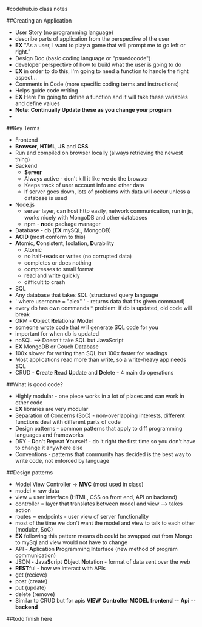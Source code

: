 #codehub.io class notes

##Creating an Application
* User Story (no programming language)
 * describe parts of application from the perspective of the user
 * **EX** "As a user, I want to play a game that will prompt me to go left or right."
* Design Doc  (basic coding language or "psuedocode")
 * developer perspective of how to build what the user is going to do
 * **EX** in order to do this, I'm going to need a function to handle the fight aspect...
* Comments in Code (more specific coding terms and instructions)
 * Helps guide code writing
 * **EX** Here I'm going to define a function and it will take these variables and define values
* **Note: Continually Update these as you change your program**
* 

##Key Terms
* Frontend
 * **Browser**, **HTML**, **JS** and **CSS**
  * Run and compiled on browser locally (always retrieving the newest thing)
* Backend
  * **Server**
   * Always active - don't kill it like we do the browser
   * Keeps track of user account info and other data
   * If server goes down, lots of problems with data will occur unless a database is used
* Node.js
  * server layer, can host http easily, network communication, run in js, works nicely with MongoDB and other databases
  * npm - **n**ode **p**ackage **m**anager
* Database - db (**EX** mySQL, MongoDB)
 * **ACID** (most conform to this)
  * **A**tomic, **C**onsistent, **I**solation, **D**urability
    * Atomic
     * no half-reads or writes (no corrupted data)
     * completes or does nothing
     * compresses to small format
     * read and write quickly
     * difficult to crash
 * SQL
  * Any database that takes SQL (**s**tructured **q**uery **l**anguage
   * ' where username = "alex" ' - returns data that fits given command)
   * every db has own commands
    * problem: if db is updated, old code will break
* ORM - **O**bject **R**elational **M**odel
 * someone wrote code that will generate SQL code for you
  * important for when db is updated
* noSQL  -->  Doesn't take SQL but JavaScript
 * **EX** MongoDB or Couch Database
 * 100x slower for writing than SQL but 100x faster for readings
  * Most applications read more than write, so a write-heavy app needs SQL
* CRUD - **C**reate **R**ead **U**pdate and **D**elete - 4 main db operations

##What is good code?
* Highly modular - one piece works in a lot of places and can work in other code
 * **EX** libraries are very modular
* Separation of Concerns (SoC) - non-overlapping interests, different functions deal with different parts of code
* Design patterns - common patterns that apply to diff programming languages and frameworks
* DRY - **D**on't **R**epeat **Y**ourself - do it right the first time so you don't have to change it anywhere else
* Conventions - patterns that community has decided is the best way to write code, not enforced by language

##Design patterns
* Model View Controller -> **MVC** (most used in class)
 * model = raw data
 * view = user interface (HTML, CSS on front end, API on backend)
 * controller = layer that translates between model and view  --> takes action
  * routes = endpoints - user view of server functionality
   * most of the time we don't want the model and view to talk to each other (modular, SoC)
   * **EX** following this pattern means db could be swapped out from Mongo to mySql and view would not have to change
  * API - **A**plication **P**rogramming **I**nterface (new method of program communication)
   * JSON - **J**ava**S**cript **O**bject **N**otation - format of data sent over the web
  * **REST**ful - how we interact with APIs
   * get (recieve)
   * post (create)
   * put (update)
   * delete (remove)
   * Similar to CRUD but for apis
**VIEW**    **Controller**    **MODEL**
**frontend** -- **Api** -- **backend**

##todo finish here

